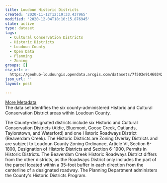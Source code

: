 ```yaml
---
title: Loudoun Historic Districts
created: '2020-11-12T12:19:33.437965'
modified: '2020-12-04T18:10:15.876945'
state: active
type: dataset
tags:
  - Cultural Conservation Districts
  - Historic Districts
  - Loudoun County
  - Open Data
  - Planning
  - Zoning
groups: []
csv_url: >-
  https://geohub-loudoungis.opendata.arcgis.com/datasets/7f503e91460342cb8bd9f009fa6766c0_3.csv?outSR=%7B%22latestWkid%22%3A2924%2C%22wkid%22%3A2924%7D
json_url: ''
layout: post

---
```

<div><a href='https://logis.loudoun.gov/metadata/County%20historic%20districts.htm' target='_blank'>More Metadata</a><br /></div>The data set identifies the six county-administered Historic and Cultural Conservation District areas within Loudoun County. 

The County-designated districts include six Historic and Cultural Conservation Districts (Aldie, Bluemont, Goose Creek, Oatlands, Taylorstown, and Waterford) and one Historic Roadways District (Beaverdam Creek). The Historic Districts are Zoning Overlay Districts and are subject to Loudoun County Zoning Ordinance, Article VI, Section 6-1800, Designation of Historic Districts and Section 6-1900, Permits in Historic Districts. The Beaverdam Creek Historic Roadways District differs from the other districts, as the Roadways District only includes the part of the parcel located within a 35-foot buffer in each direction from the centerline of a designated roadway. The Planning Department administers the County's Historic Districts Program.<div><br /></div>
